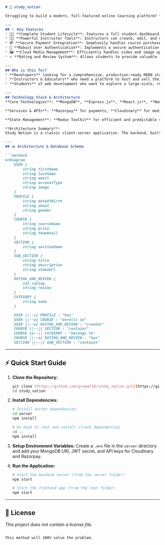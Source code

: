 

````markdown
# 🚀 study_notion

Struggling to build a modern, full-featured online learning platform? **Study Notion** is a game-changing EdTech project, providing a complete MERN stack solution for instructors and students. This repository offers a robust foundation for creating, managing, and selling educational content, complete with secure payments, progress tracking, and media management.

---
## ✨ Key Features
* 👨‍🎓 **Complete Student Lifecycle**: Features a full student dashboard, course catalog, shopping cart, and progress tracking, powered by **React.js** and **Redux Toolkit**.
* 🧑‍🏫 **Powerful Instructor Tools**: Instructors can create, edit, and manage courses, sections, and video content through a dedicated dashboard.
* 💳 **Secure Payment Integration**: Seamlessly handles course purchases using a pre-configured **Razorpay** integration.
* 🔐 **Robust User Authentication**: Implements a secure authentication system with JWT, OTP verification, and role-based access control using **Node.js** and **Express.js** middleware.
* 🖼️ **Cloud Media Management**: Efficiently handles video and image uploads for course content using **Cloudinary**.
* ⭐ **Rating and Review System**: Allows students to provide valuable feedback on courses, creating a dynamic and interactive community.

---
## Who is this for?
* **Developers** looking for a comprehensive, production-ready MERN stack project to use as a boilerplate for a modern EdTech application.
* **Instructors & Educators** who need a platform to host and sell their courses, complete with student management and payment processing.
* **Students** of web development who want to explore a large-scale, real-world application built with best practices in mind.

---
## Technology Stack & Architecture
**Core Technologies**: **MongoDB**, **Express.js**, **React.js**, **Node.js** (MERN Stack), **Tailwind CSS**.

**Services & APIs**: **Razorpay** for payments, **Cloudinary** for media storage, **Nodemailer** for email services.

**State Management**: **Redux Toolkit** for efficient and predictable state management on the frontend.

**Architecture Summary**:
Study Notion is a classic client-server application. The backend, built with Node.js and Express.js, follows a layered architecture (Routes -> Controllers -> Models) to provide a robust REST API. The frontend is a responsive single-page application (SPA) built with React.js, which consumes this API to deliver a seamless user experience.

---
## 📊 Architecture & Database Schema

```mermaid
erDiagram
    USER {
        string firstName
        string lastName
        string email
        string accountType
        string image
    }
    PROFILE {
        string dateOfBirth
        string about
        string gender
    }
    COURSE {
        string courseName
        string price
        string thumbnail
    }
    SECTION {
        string sectionName
    }
    SUB_SECTION {
        string title
        string description
        string videoUrl
    }
    RATING_AND_REVIEW {
        int rating
        string review
    }
    CATEGORY {
        string name
    }

    USER ||--|{ PROFILE : "has"
    USER ||--o{ COURSE : "enrolls in"
    USER ||--o{ RATING_AND_REVIEW : "creates"
    COURSE ||--|{ SECTION : "contains"
    COURSE }o--|| CATEGORY : "belongs to"
    COURSE ||--o{ RATING_AND_REVIEW : "has"
    SECTION ||--|{ SUB_SECTION : "contains"
````

-----

## ⚡ Quick Start Guide

1.  **Clone the Repository:**

    ```bash
    git clone [https://github.com/grewal16/study_notion.git](https://github.com/grewal16/study_notion.git)
    cd study_notion
    ```

2.  **Install Dependencies:**

    ```bash
    # Install server dependencies
    cd server
    npm install

    # Go back to root and install client dependencies
    cd ..
    npm install
    ```

3.  **Setup Environment Variables:**
    Create a `.env` file in the `server` directory and add your MongoDB URI, JWT secret, and API keys for Cloudinary and Razorpay.

4.  **Run the Application:**

    ```bash
    # Start the backend server (from the server folder)
    npm start

    # Start the frontend app (from the root folder)
    npm start
    ```

-----

## 📜 License

*This project does not contain a license file.*

```

This method will 100% solve the problem.
```

